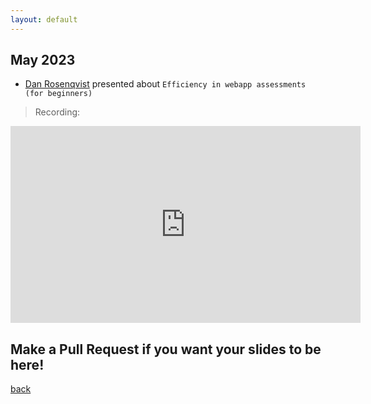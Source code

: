 ```yaml
---
layout: default
---
```


## May 2023

- [Dan Rosenqvist](https://www.linkedin.com/in/danrosenqvist/) presented about `Efficiency in webapp assessments (for beginners)`  
> Recording:
<iframe width="560" height="315" src="https://www.youtube-nocookie.com/embed/yINdG8Xr_c8" title="YouTube video player" frameborder="0" allow="accelerometer; autoplay; clipboard-write; encrypted-media; gyroscope; picture-in-picture; web-share" allowfullscreen></iframe>

## Make a Pull Request if you want your slides to be here!

[back](/)
